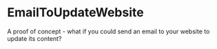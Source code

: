 # EmailToUpdateWebsite
A proof of concept - what if you could send an email to your website to update its content?
